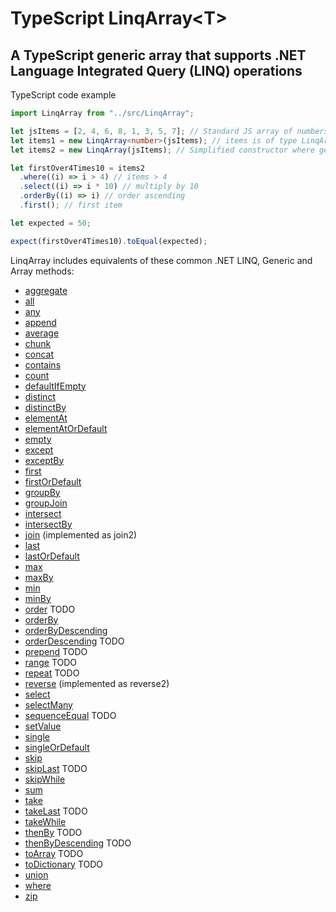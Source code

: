 # TypeScript LinqArray&lt;T&gt;

## A TypeScript generic array that supports .NET Language Integrated Query (LINQ) operations

TypeScript code example

```typescript
import LinqArray from "../src/LinqArray";

let jsItems = [2, 4, 6, 8, 1, 3, 5, 7]; // Standard JS array of numbers
let items1 = new LinqArray<number>(jsItems); // items is of type LinqArray<number>, constructed from the standard JS array of numbers
let items2 = new LinqArray(jsItems); // Simplified constructor where generic type (number) is inferred from the source array

let firstOver4Times10 = items2
  .where((i) => i > 4) // items > 4
  .select((i) => i * 10) // multiply by 10
  .orderBy((i) => i) // order ascending
  .first(); // first item

let expected = 50;

expect(firstOver4Times10).toEqual(expected);
```

LinqArray includes equivalents of these common .NET LINQ, Generic and Array methods:

- [aggregate](https://learn.microsoft.com/en-us/dotnet/api/system.linq.enumerable.aggregate)
- [all](https://learn.microsoft.com/en-us/dotnet/api/system.linq.enumerable.all)
- [any](https://learn.microsoft.com/en-us/dotnet/api/system.linq.enumerable.any)
- [append](https://learn.microsoft.com/en-us/dotnet/api/system.linq.enumerable.append)
- [average](https://learn.microsoft.com/en-us/dotnet/api/system.linq.enumerable.average)
- [chunk](https://learn.microsoft.com/en-us/dotnet/api/system.linq.enumerable.chunk)
- [concat](https://learn.microsoft.com/en-us/dotnet/api/system.linq.enumerable.concat)
- [contains](https://learn.microsoft.com/en-us/dotnet/api/system.linq.enumerable.contains)
- [count](https://learn.microsoft.com/en-us/dotnet/api/system.linq.enumerable.count)
- [defaultIfEmpty](https://learn.microsoft.com/en-us/dotnet/api/system.linq.enumerable.defaultifempty)
- [distinct](https://learn.microsoft.com/en-us/dotnet/api/system.linq.enumerable.distinct)
- [distinctBy](https://learn.microsoft.com/en-us/dotnet/api/system.linq.enumerable.distinctBy)
- [elementAt](https://learn.microsoft.com/en-us/dotnet/api/system.linq.enumerable.elementAt)
- [elementAtOrDefault](https://learn.microsoft.com/en-us/dotnet/api/system.linq.enumerable.elementAtOrDefault)
- [empty](https://learn.microsoft.com/en-us/dotnet/api/system.linq.enumerable.empty)
- [except](https://learn.microsoft.com/en-us/dotnet/api/system.linq.enumerable.except)
- [exceptBy](https://learn.microsoft.com/en-us/dotnet/api/system.linq.enumerable.exceptBy)
- [first](https://learn.microsoft.com/en-us/dotnet/api/system.linq.enumerable.first)
- [firstOrDefault](https://learn.microsoft.com/en-us/dotnet/api/system.linq.enumerable.firstOrDefault)
- [groupBy](https://learn.microsoft.com/en-us/dotnet/api/system.linq.enumerable.groupBy)
- [groupJoin](https://learn.microsoft.com/en-us/dotnet/api/system.linq.enumerable.groupJoin)
- [intersect](https://learn.microsoft.com/en-us/dotnet/api/system.linq.enumerable.intersect)
- [intersectBy](https://learn.microsoft.com/en-us/dotnet/api/system.linq.enumerable.intersectBy)
- [join](https://learn.microsoft.com/en-us/dotnet/api/system.linq.enumerable.join) (implemented as join2)
- [last](https://learn.microsoft.com/en-us/dotnet/api/system.linq.enumerable.last)
- [lastOrDefault](https://learn.microsoft.com/en-us/dotnet/api/system.linq.enumerable.lastOrDefault)
- [max](https://learn.microsoft.com/en-us/dotnet/api/system.linq.enumerable.max)
- [maxBy](https://learn.microsoft.com/en-us/dotnet/api/system.linq.enumerable.maxBy)
- [min](https://learn.microsoft.com/en-us/dotnet/api/system.linq.enumerable.min)
- [minBy](https://learn.microsoft.com/en-us/dotnet/api/system.linq.enumerable.minBy)
- [order](https://learn.microsoft.com/en-us/dotnet/api/system.linq.enumerable.order) TODO
- [orderBy](https://learn.microsoft.com/en-us/dotnet/api/system.linq.enumerable.orderBy)
- [orderByDescending](https://learn.microsoft.com/en-us/dotnet/api/system.linq.enumerable.orderByDescending)
- [orderDescending](https://learn.microsoft.com/en-us/dotnet/api/system.linq.enumerable.orderDescending) TODO
- [prepend](https://learn.microsoft.com/en-us/dotnet/api/system.linq.enumerable.prepend) TODO
- [range](https://learn.microsoft.com/en-us/dotnet/api/system.linq.enumerable.range) TODO
- [repeat](https://learn.microsoft.com/en-us/dotnet/api/system.linq.enumerable.repeat) TODO
- [reverse](https://learn.microsoft.com/en-us/dotnet/api/system.linq.enumerable.reverse) (implemented as reverse2)
- [select](https://learn.microsoft.com/en-us/dotnet/api/system.linq.enumerable.select)
- [selectMany](https://learn.microsoft.com/en-us/dotnet/api/system.linq.enumerable.selectMany)
- [sequenceEqual](https://learn.microsoft.com/en-us/dotnet/api/system.linq.enumerable.sequenceEqual) TODO
- [setValue](https://learn.microsoft.com/en-us/dotnet/api/system.array.setvalue)
- [single](https://learn.microsoft.com/en-us/dotnet/api/system.linq.enumerable.single)
- [singleOrDefault](https://learn.microsoft.com/en-us/dotnet/api/system.linq.enumerable.singleOrDefault)
- [skip](https://learn.microsoft.com/en-us/dotnet/api/system.linq.enumerable.skip)
- [skipLast](https://learn.microsoft.com/en-us/dotnet/api/system.linq.enumerable.skipLast) TODO
- [skipWhile](https://learn.microsoft.com/en-us/dotnet/api/system.linq.enumerable.skipWhile)
- [sum](https://learn.microsoft.com/en-us/dotnet/api/system.linq.enumerable.sum)
- [take](https://learn.microsoft.com/en-us/dotnet/api/system.linq.enumerable.take)
- [takeLast](https://learn.microsoft.com/en-us/dotnet/api/system.linq.enumerable.takeLast) TODO
- [takeWhile](https://learn.microsoft.com/en-us/dotnet/api/system.linq.enumerable.takeWhile)
- [thenBy](https://learn.microsoft.com/en-us/dotnet/api/system.linq.enumerable.thenBy) TODO
- [thenByDescending](https://learn.microsoft.com/en-us/dotnet/api/system.linq.enumerable.thenByDescending) TODO
- [toArray](https://learn.microsoft.com/en-us/dotnet/api/system.linq.enumerable.toArray) TODO
- [toDictionary](https://learn.microsoft.com/en-us/dotnet/api/system.linq.enumerable.toDictionary) TODO
- [union](https://learn.microsoft.com/en-us/dotnet/api/system.linq.enumerable.union)
- [where](https://learn.microsoft.com/en-us/dotnet/api/system.linq.enumerable.where)
- [zip](https://learn.microsoft.com/en-us/dotnet/api/system.linq.enumerable.zip)

